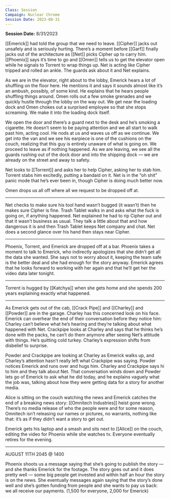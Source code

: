 ```yaml
---
Class: Session
Campaign: Nuclear Chrome
Session Date: 2023-08-31
---
```

**Session Date:** 8/31/2023

[[Emerick]] had told the group that we need to leave. [[Cipher]] jacks out unsafely and is seriously hurting. There’s a moment before [[Garf]] finally jacks out of the architecture as [[Net]] picks Cipher up to carry him. [[Phoenix]] says it’s time to go and [[Omen]] tells us to get the elevator open while he signals to Torrent to wrap things up. Net is acting like Cipher tripped and rolled an ankle. The guards ask about it and Net explains.

As we are in the elevator, right about to the lobby, Emerick hears a lot of shuffling on the floor here. He mentions it and says it sounds almost like it’s an ambush, possibly, of some kind. He explains that he hears people shuffling things around. Omen rolls out a few smoke grenades and we quickly hustle through the lobby on the way out. We get near the loading dock and Omen chokes out a surprised employee so that she stops screaming. We make it into the loading dock itself.

We open the door and there’s a guard next to the desk and he’s smoking a cigarette. He doesn’t seem to be paying attention and we all start to walk past him, acting cool. He nods at us and waves us off as we continue. We get into the van and we see his earpiece is one of the cushions on the couch, realizing that this guy is entirely unaware of what is going on. We proceed to leave as if nothing happened. As we are leaving, we see all the guards rushing out of the dock door and into the shipping dock — we are already on the street and away to safety.

Net looks to [[Torrent]] and asks her to help Cipher, asking her to stab him. Torrent stabs him excitedly, putting a bandaid on it. Net is in the “oh shit” panic mode that he’s ever been in, though Cipher is doing much better now.

Omen drops us all off where all we request to be dropped off at.

---

Net checks to make sure his tool hand wasn’t bugged (it wasn’t) then he makes sure Cipher is fine. Trash Tablet walks in and asks what the fuck is going on, if anything happened. Net explained he had to rip Cipher out and that it wasn’t business as usual. They talk a little about that and how dangerous it is and then Trash Tablet keeps Net company and chat. Net does a second glance over his hand then stays near Cipher.

---

Phoenix, Torrent, and Emerick are dropped off at a bar. Phoenix takes a moment to talk to Emerick, who indirectly apologizes that she didn’t get all the data she wanted. She says not to worry about it, keeping the team safe is the better deal and she had enough for the story anyway. Emerick agrees that he looks forward to working with her again and that he’ll get her the video data later tonight.

---

Torrent is hugged by [[Katchya]] when she gets home and she spends 200 years explaining exactly what happened.

---

As Emerick gets out of the cab, [[Crack Pipe]] and [[Charley]] and [[Powder]] are in the garage. Charley has this concerned look on his face. Emerick can overhear the end of their conversation before they notice him: Charley can’t believe what he’s hearing and they’re talking about what happened with Net. Crackpipe looks at Charley and says that he thinks he’s done with the packs, he can’t do them anymore after seeing Net’s attitude with things. He’s quitting cold turkey. Charley’s expression shifts from disbelief to surprise.

Powder and Crackpipe are looking at Charley as Emerick walks up, and Charley’s attention hasn’t really left what Crackpipe was saying. Powder notices Emerick and runs over and hugs him. Charley and Crackpipe says hi to him and they talk about Net. That conversation winds down and Powder lets go of Emerick to ask what he did today, and he explains vaguely what the job was, talking about how they were getting data for a story for another media.

Alice is sitting on the couch watching the news and Emerick catches the end of a breaking news story: [[Omnitech Industries]] heist gone wrong. There’s no media release of who the people were and for some reason, Omnitech isn’t releasing our names or pictures, no warrants, nothing like that: it’s as if they didn’t want a story to get out.

Emerick gets his laptop and a smash and sits next to [[Alice]] on the couch, editing the video for Phoenix while she watches tv. Everyone eventually retires for the evening.

---

AUGUST 11TH 2045 @ 1400

Phoenix shoots us a message saying that she’s going to publish the story — and she thanks Emerick for the footage. The story goes out and it does pretty well — some big people get invested and within half an hour the story is on the news. She eventually messages again saying that the story’s done well and she’s gotten funding from people and she wants to pay us back: we all receive our payments. (1,500 for everyone, 2,000 for Emerick)